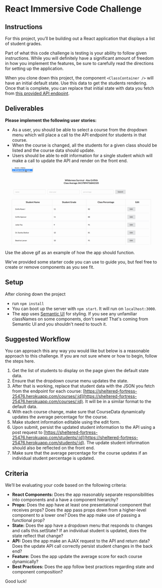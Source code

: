 # React Immersive Code Challenge

## Instructions

For this project, you’ll be building out a React application that displays a list of student grades.

Part of what this code challenge is testing is your ability to follow given instructions. While you will definitely have a significant amount of freedom in how you implement the features, be sure to carefully read the directions for setting up the application.

When you clone down this project, the component `<ClassContainer />` will have an initial default state.  Use this data to get the students rendering.  Once that is complete, you can replace that initial state with data you fetch from [this provided API endpoint](https://sheltered-fortress-25476.herokuapp.com).


## Deliverables

**Please implement the following user stories:**
- As a user, you should be able to select a course from the dropdown menu which will place a call to the API endpoint for students in that course.
- When the course is changed, all the students for a given class should be listed and the course data should update.
- Users should be able to edit information for a single student which will make a call to update the API and render on the front end.

![example project](public/app.gif)

Use the above gif as an example of how the app should function.

We’ve provided some starter code you can use to guide you, but feel free to create or remove components as you see fit.

## Setup
After cloning down the project
- run `npm install`
- You can boot up the server with `npm start`. It will run on `localhost:3000`.
- The app uses [Semantic UI](https://semantic-ui.com/) for styling. If you see any unfamiliar classNames on some components, don't sweat! That's coming from Semantic UI and you shouldn't need to touch it.

## Suggested Workflow

You can approach this any way you would like but below is a reasonable approach to this challenge. If you are not sure where or how to begin, follow the steps here.

1) Get the list of students to display on the page given the default state data.
2) Ensure that the dropdown course menu updates the state.
3) After that is working, replace that student data with the JSON you fetch from the endpoint for each course: [https://sheltered-fortress-25476.herokuapp.com/courses/:id](https://sheltered-fortress-25476.herokuapp.com/courses/:id). It will be in a similar format to the default data.
4) With each course change, make sure that CourseData dynamically updates the average percentage for the course.
5) Make student information editable using the edit form.
6) Upon submit, persist the updated student information to the API using a post request to [https://sheltered-fortress-25476.herokuapp.com/students/:id](https://sheltered-fortress-25476.herokuapp.com/students/:id). The update student information should also be reflected on the front end.
7) Make sure that the average percentage for the course updates if an individual student percentage is updated.


## Criteria

We’ll be evaluating your code based on the following criteria:
- **React Components:** Does the app reasonably separate responsibilities into components and a have a component hierarchy?
- **Props:** Does the app have at least one presentational component that receives props? Does the app pass props down from a higher-level component to a lower one? Does the app make use of passing a functional prop?
- **State:** Does the app have a dropdown menu that responds to changes and calls this.setState? If an individual student is updated, does the state reflect that change?
- **API:** Does the app make an AJAX request to the API and return data? Does the update API call correctly persist student changes in the back end?
- **Feature:** Does the app update the average score for each course dynamically?
- **Best Practices:** Does the app follow best practices regarding state and component composition?


Good luck!
